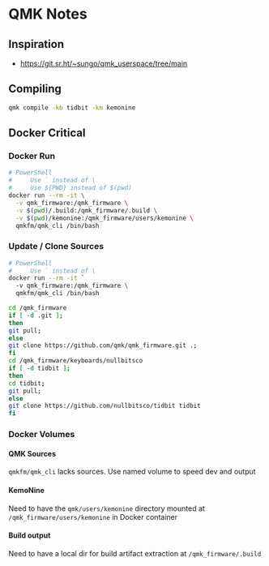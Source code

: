 # QMK Notes

## Inspiration

- https://git.sr.ht/~sungo/qmk_userspace/tree/main

## Compiling

``` sh
qmk compile -kb tidbit -km kemonine
```

## Docker Critical

### Docker Run

``` sh
# PowerShell
#     Use ` instead of \
#     Use ${PWD} instead of $(pwd)
docker run --rm -it \
  -v qmk_firmware:/qmk_firmware \
  -v $(pwd)/.build:/qmk_firmware/.build \
  -v $(pwd)/kemonine:/qmk_firmware/users/kemonine \
  qmkfm/qmk_cli /bin/bash
 ```

### Update / Clone Sources

``` sh
# PowerShell
#     Use ` instead of \
docker run --rm -it `
  -v qmk_firmware:/qmk_firmware \
  qmkfm/qmk_cli /bin/bash

cd /qmk_firmware
if [ -d .git ]; 
then 
git pull; 
else 
git clone https://github.com/qmk/qmk_firmware.git .; 
fi
cd /qmk_firmware/keyboards/nullbitsco
if [ -d tidbit ];
then
cd tidbit;
git pull;
else
git clone https://github.com/nullbitsco/tidbit tidbit
fi
```

### Docker Volumes

#### QMK Sources

`qmkfm/qmk_cli` lacks sources. Use named volume to speed dev and output

#### KemoNine

Need to have the `qmk/users/kemonine` directory mounted at `/qmk_firmware/users/kemonine` in Docker container

#### Build output

Need to have a local dir for build artifact extraction at `/qmk_firmware/.build`
